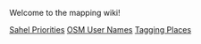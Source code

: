 Welcome to the mapping wiki!


[Sahel Priorities](https://github.com/mapbox/mapping/wiki/Sahel-Priorities)
[OSM User Names](https://github.com/mapbox/mapping/wiki/OSM-user-names)
[Tagging Places](https://github.com/mapbox/mapping/wiki/Tagging-Places)